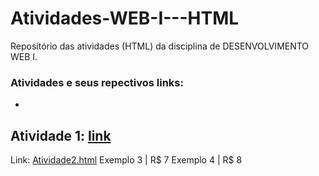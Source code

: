 # Atividades-WEB-I---HTML
Repositório das atividades (HTML) da disciplina de DESENVOLVIMENTO WEB I.

### Atividades e seus repectivos links:
-
Atividade 1: [link](https://github.com/thaylizesant0s/Atividades-WEB-I---HTML/blob/main/Atividade1.html)
-
Link: [Atividade2.html](https://github.com/thaylizesant0s/Atividades-WEB-I---HTML/blob/main/Atividade2.html)
Exemplo 3 | R$ 7
Exemplo 4 | R$ 8

